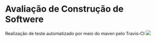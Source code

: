 # Avaliação de Construção de Softwere

Realização de teste automatizado por meio do maven pelo Travis-CI
[<img src="https://api.travis-ci.org/matheuspiment/algoritmos.svg?branch=master">](https://travis-ci.org/matheuspiment/algoritmos)
